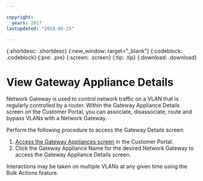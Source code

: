 ```yaml
---

copyright:
  years: 2017
lastupdated: "2018-06-25"

---
```


{:shortdesc: .shortdesc}
{:new_window: target="_blank"}
{:codeblock: .codeblock}
{:pre: .pre}
{:screen: .screen}
{:tip: .tip}
{:download: .download}

# View Gateway Appliance Details

Network Gateway is used to control network traffic on a VLAN that is regularly controlled by a router. Within the Gateway Appliance Details screen on the Customer Portal, you can associate, disassociate, route and bypass VLANs with a Network Gateway.

Perform the following procedure to access the Gateway Details screen.

1. [Access the Gateway Appliances screen](access-gateway-appliances.html) in the Customer Portal.
2. Click the Gateway Appliance Name for the desired Network Gateway to access the Gateway Appliance Details screen.

Interactions may be taken on multiple VLANs at any given time using the Bulk Actions feature.
